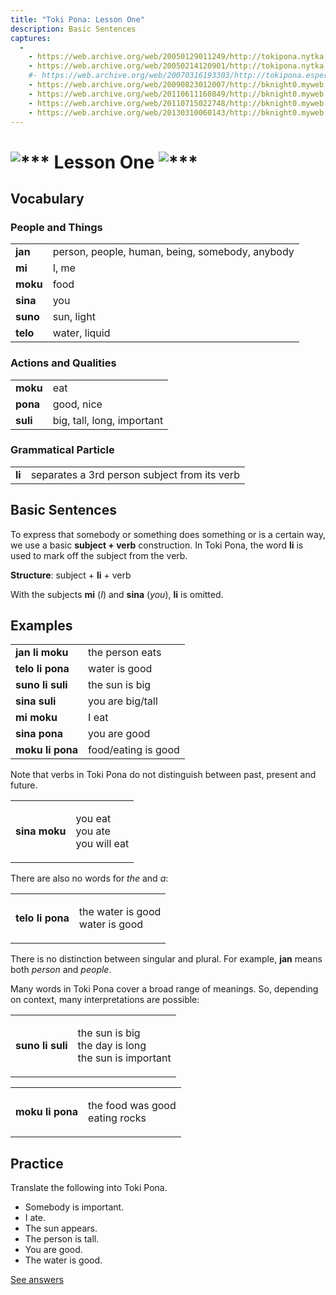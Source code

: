 ```yaml
---
title: "Toki Pona: Lesson One"
description: Basic Sentences
captures:
  -
    - https://web.archive.org/web/20050129011249/http://tokipona.nytka.org:80/about/lesson/tp1.html
    - https://web.archive.org/web/20050214120901/http://tokipona.nytka.org:80/about/lesson/tp1.html
    #- https://web.archive.org/web/20070316193303/http://tokipona.esperanto-jeunes.org:80/about/lesson/tp1.html
    - https://web.archive.org/web/20090823012007/http://bknight0.myweb.uga.edu:80/toki/about/lesson/tp1.html
    - https://web.archive.org/web/20110611160849/http://bknight0.myweb.uga.edu:80/toki/about/lesson/tp1.html
    - https://web.archive.org/web/20110715022748/http://bknight0.myweb.uga.edu:80/toki/about/lesson/tp1.html
    - https://web.archive.org/web/20130310060143/http://bknight0.myweb.uga.edu:80/toki/about/lesson/tp1.html
---
```


# ![***](/images/Sonja/swirl.gif)  Lesson One ![***](/images/Sonja/swirl.gif)

## Vocabulary
### People and Things
|          |                                                 |
| -------- | ----------------------------------------------- |
| **jan**  | person, people, human, being, somebody, anybody |
| **mi**   | I, me                                           |
| **moku** | food                                            |
| **sina** | you                                             |
| **suno** | sun, light                                      |
| **telo** | water, liquid                                   |
### Actions and Qualities
|          |                            |
| -------- | -------------------------- |
| **moku** | eat                        |
| **pona** | good, nice                 |
| **suli** | big, tall, long, important |
### Grammatical Particle
|        |                                              |
| ------ | -------------------------------------------- |
| **li** | separates a 3rd person subject from its verb |

 

## Basic Sentences

To express that somebody or something does something or is a certain way, we use a basic **subject + verb** construction.
In Toki Pona, the word **li** is used to mark off the subject from the verb.

**Structure**: subject + **li** + verb

With the subjects **mi** (_I_) and **sina** (_you_), **li** is omitted.

 

## Examples
|                 |                     |
|-----------------|---------------------|
|**jan li moku**  | the person eats     |
|**telo li pona** | water is good       |
|**suno li suli** | the sun is big      |
|**sina suli**    | you are big/tall    |
|**mi moku**      | I eat               |
|**sina pona**    | you are good        |
|**moku li pona** | food/eating is good |

Note that verbs in Toki Pona do not distinguish between past, present and future.
<table>
<td>

**sina moku**
<td> 

you eat  
you ate  
you will eat
</table>

There are also no words for _the_ and _a_:
<table>
<td>

**telo li pona**
<td>

the water is good  
water is good
</table>

There is no distinction between singular and plural. For example, **jan** means both _person_ and _people_.

Many words in Toki Pona cover a broad range of meanings. So, depending on context, many interpretations are possible:
<table>
<td>

**suno li suli**
<td>

the sun is big  
the day is long  
the sun is important  
</table>
<table>
<td>

**moku li pona**
<td>

the food was good  
eating rocks
</table>
 

## Practice

Translate the following into Toki Pona.

- Somebody is important. 
- I ate.
- The sun appears. 
- The person is tall. 
- You are good. 
- The water is good. 

[See answers](ans1)